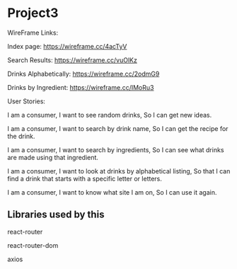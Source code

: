 # Project3


WireFrame Links:

Index page: https://wireframe.cc/4acTyV

Search Results: https://wireframe.cc/vuOlKz

Drinks Alphabetically: https://wireframe.cc/2odmG9

Drinks by Ingredient: https://wireframe.cc/IMoRu3

User Stories:

I am a consumer, I want to see random drinks, So I can get new ideas.

I am a consumer, I want to search by drink name, So I can get the recipe for the drink.

I am a consumer, I want to search by ingredients, So I can see what drinks are made using that ingredient.

I am a consumer, I want to look at drinks by alphabetical listing, So that I can find a drink that starts with a specific letter or letters.

I am a consumer, I want to know what site I am on, So I can use it again.

## Libraries used by this

react-router

react-router-dom

axios
